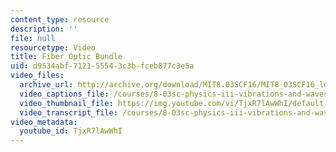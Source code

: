 ```yaml
---
content_type: resource
description: ''
file: null
resourcetype: Video
title: Fiber Optic Bundle
uid: d9534abf-7121-5554-3c3b-fceb877c3e5a
video_files:
  archive_url: http://archive.org/download/MIT8.03SCF16/MIT8_03SCF16_lec17_300k.mp4
  video_captions_file: /courses/8-03sc-physics-iii-vibrations-and-waves-fall-2016/55a67414fe3d5b19be36b282e6c67338_TjxR7lAwWhI.vtt
  video_thumbnail_file: https://img.youtube.com/vi/TjxR7lAwWhI/default.jpg
  video_transcript_file: /courses/8-03sc-physics-iii-vibrations-and-waves-fall-2016/dee4d6a773d572bbfe94791462a16926_TjxR7lAwWhI.pdf
video_metadata:
  youtube_id: TjxR7lAwWhI
---
```

